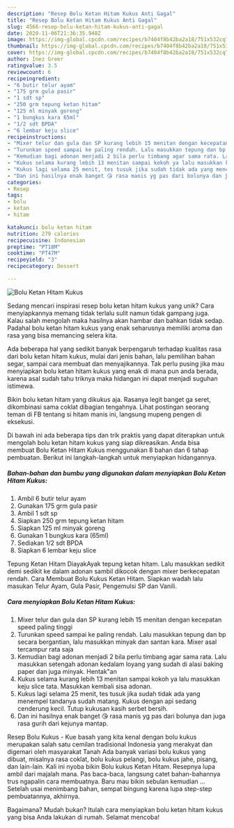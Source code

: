 ```yaml
---
description: "Resep Bolu Ketan Hitam Kukus Anti Gagal"
title: "Resep Bolu Ketan Hitam Kukus Anti Gagal"
slug: 4566-resep-bolu-ketan-hitam-kukus-anti-gagal
date: 2020-11-06T21:36:35.948Z
image: https://img-global.cpcdn.com/recipes/b7404f8b42ba2a18/751x532cq70/bolu-ketan-hitam-kukus-foto-resep-utama.jpg
thumbnail: https://img-global.cpcdn.com/recipes/b7404f8b42ba2a18/751x532cq70/bolu-ketan-hitam-kukus-foto-resep-utama.jpg
cover: https://img-global.cpcdn.com/recipes/b7404f8b42ba2a18/751x532cq70/bolu-ketan-hitam-kukus-foto-resep-utama.jpg
author: Inez Greer
ratingvalue: 3.5
reviewcount: 6
recipeingredient:
- "6 butir telur ayam"
- "175 grm gula pasir"
- "1 sdt sp"
- "250 grm tepung ketan hitam"
- "125 ml minyak goreng"
- "1 bungkus kara 65ml"
- "1/2 sdt BPDA"
- "6 lembar keju slice"
recipeinstructions:
- "Mixer telur dan gula dan SP kurang lebih 15 menitan dengan kecepatan speed paling tinggi"
- "Turunkan speed sampai ke paling rendah. Lalu masukkan tepung dan bp secara bergantian, lalu masukkan minyak dan santan kara. Mixer asal tercampur rata saja"
- "Kemudian bagi adonan menjadi 2 bila perlu timbang agar sama rata. Lalu masukkan setengah adonan kedalam loyang yang sudah di alasi baking paper dan juga minyak. Hentak&#34;an"
- "Kukus selama kurang lebih 13 menitan sampai kokoh ya lalu masukkan keju slice tata. Masukkan kembali sisa adonan."
- "Kukus lagi selama 25 menit, tes tusuk jika sudah tidak ada yang menempel tandanya sudah matang. Kukus dengan api sedang cenderung kecil. Tutup kukusan kasih serbet bersih."
- "Dan ini hasilnya enak banget 😘 rasa manis yg pas dari bolunya dan juga rasa gurih dari kejunya mantap."
categories:
- Resep
tags:
- bolu
- ketan
- hitam

katakunci: bolu ketan hitam 
nutrition: 279 calories
recipecuisine: Indonesian
preptime: "PT18M"
cooktime: "PT47M"
recipeyield: "3"
recipecategory: Dessert

---
```



![Bolu Ketan Hitam Kukus](https://img-global.cpcdn.com/recipes/b7404f8b42ba2a18/751x532cq70/bolu-ketan-hitam-kukus-foto-resep-utama.jpg)

Sedang mencari inspirasi resep bolu ketan hitam kukus yang unik? Cara menyiapkannya memang tidak terlalu sulit namun tidak gampang juga. Kalau salah mengolah maka hasilnya akan hambar dan bahkan tidak sedap. Padahal bolu ketan hitam kukus yang enak seharusnya memiliki aroma dan rasa yang bisa memancing selera kita.

Ada beberapa hal yang sedikit banyak berpengaruh terhadap kualitas rasa dari bolu ketan hitam kukus, mulai dari jenis bahan, lalu pemilihan bahan segar, sampai cara membuat dan menyajikannya. Tak perlu pusing jika mau menyiapkan bolu ketan hitam kukus yang enak di mana pun anda berada, karena asal sudah tahu triknya maka hidangan ini dapat menjadi suguhan istimewa.

Bikin bolu ketan hitam yang dikukus aja. Rasanya legit banget ga seret, dikombinasi sama coklat dibagian tengahnya. Lihat postingan seorang teman di FB tentang si hitam manis ini, langsung mupeng pengen di eksekusi.


Di bawah ini ada beberapa tips dan trik praktis yang dapat diterapkan untuk mengolah bolu ketan hitam kukus yang siap dikreasikan. Anda bisa membuat Bolu Ketan Hitam Kukus menggunakan 8 bahan dan 6 tahap pembuatan. Berikut ini langkah-langkah untuk menyiapkan hidangannya.

<!--inarticleads1-->

##### Bahan-bahan dan bumbu yang digunakan dalam menyiapkan Bolu Ketan Hitam Kukus:

1. Ambil 6 butir telur ayam
1. Gunakan 175 grm gula pasir
1. Ambil 1 sdt sp
1. Siapkan 250 grm tepung ketan hitam
1. Siapkan 125 ml minyak goreng
1. Gunakan 1 bungkus kara (65ml)
1. Sediakan 1/2 sdt BPDA
1. Siapkan 6 lembar keju slice


Tepung Ketan Hitam DiayakAyak tepung ketan hitam. Lalu masukkan sedikit demi sedikit ke dalam adonan sambil dikocok dengan mixer berkecepatan rendah. Cara Membuat Bolu Kukus Ketan Hitam. Siapkan wadah lalu masukan Telur Ayam, Gula Pasir, Pengemulsi SP dan Vanili. 

<!--inarticleads2-->

##### Cara menyiapkan Bolu Ketan Hitam Kukus:

1. Mixer telur dan gula dan SP kurang lebih 15 menitan dengan kecepatan speed paling tinggi
1. Turunkan speed sampai ke paling rendah. Lalu masukkan tepung dan bp secara bergantian, lalu masukkan minyak dan santan kara. Mixer asal tercampur rata saja
1. Kemudian bagi adonan menjadi 2 bila perlu timbang agar sama rata. Lalu masukkan setengah adonan kedalam loyang yang sudah di alasi baking paper dan juga minyak. Hentak&#34;an
1. Kukus selama kurang lebih 13 menitan sampai kokoh ya lalu masukkan keju slice tata. Masukkan kembali sisa adonan.
1. Kukus lagi selama 25 menit, tes tusuk jika sudah tidak ada yang menempel tandanya sudah matang. Kukus dengan api sedang cenderung kecil. Tutup kukusan kasih serbet bersih.
1. Dan ini hasilnya enak banget 😘 rasa manis yg pas dari bolunya dan juga rasa gurih dari kejunya mantap.


Resep Bolu Kukus - Kue basah yang kita kenal dengan bolu kukus merupakan salah satu cemilan tradisional Indonesia yang merakyat dan digemari oleh masyarakat Tanah Ada banyak variasi bolu kukus yang dibuat, misalnya rasa coklat, bolu kukus pelangi, bolu kukus jahe, pisang, dan lain-lain. Kali ini nyoba bikin Bolu kukus Ketan Hitam. Resepnya lupa ambil dari majalah mana. Pas baca-baca, langsung catet bahan-bahannya trus ngapalin cara membuatnya. Baru mau bikin sebulan kemudian … Setelah usai menimbang bahan, sempat bingung karena lupa step-step pembuatannya, akhirnya. 

Bagaimana? Mudah bukan? Itulah cara menyiapkan bolu ketan hitam kukus yang bisa Anda lakukan di rumah. Selamat mencoba!

